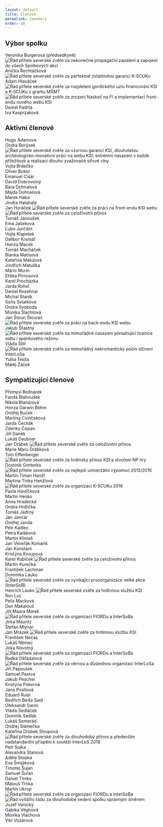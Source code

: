 ```yaml
---
layout: default
title: Členové
permalink: /members
order: 20
---
```


## Výbor spolku

Veronika Burgerová (předsedkyně) <img src="img/rad.svg" class="rad" title="Řád přítele severské zvěře za nekonečné propagační zapálení a zapojení do všech Spolkových akcí" /> <br/>
Anička Řechtáčková <img src="img/rad.svg" class="rad" title="Řád přítele severské zvěře za perfektně zvládnutou garanci K-SCUKu" /><br/>
Adam Hlaváček <img src="img/rad.svg" class="rad" title="Řád přítele severské zvěře za rozpletení gordického uzlu financování KSI a K-SCUKu z grantu MŠMT" /> <img src="img/rad.svg" class="rad" title="Řád přítele severské zvěře za zrození Naskoč na FI a implementaci front-endu nového webu KSI" /><br/>
Daniel Padrta<br/>
Iva Kasprzaková<br/>


## Aktivní členové

Hugo Adamove<br/>
Ondra Borýsek <img src="img/rad.svg" class="rad" title="Řád přítele severské zvěře za vzornou garanci KSI, dlouholetou archeologicko-inovativní práci na webu KSI, extrémní nasazení v každé příležitosti a realizaci dlouho zvažované síťové vlny" /><br/>
Vojta Brdečko<br/>
Oliver Bukor<br/>
Emanuel Cisár<br/>
David Dobrovolný<br/>
Bára Dohnalová<br/>
Majda Dohnalová<br/>
Marek Hába<br/>
Jindra Halabala<br/>
Jan Horáček <img src="img/rad.svg" class="rad" title="Řád přítele severské zvěře za práci na front-endu KSI webu" /> <img src="img/rad.svg" class="rad" title="Řád přítele severské zvěře za celoživotní přínos" /><br/>
Tomáš Janoušek<br/>
Ema Jašeková<br/>
Ľubo Jurčišin<br/>
Vojta Klapetek<br/>
Dalibor Kramář<br/>
Honza Macek<br/>
Tomáš Macháček<br/>
Bianka Matisová<br/>
Kateřina Matulová<br/>
Jindřich Matuška<br/>
Mário Murín<br/>
Eliška Pirnosová<br/>
Karel Procházka<br/>
Jarda Rohel<br/>
Daniel Rozehnal<br/>
Michal Staník<br/>
Soňa Sviatková<br/>
Ondra Svoboda<br/>
Monika Šlachtová<br/>
Jan Štouri Štourač <img src="img/rad.svg" class="rad" title="Řád přítele severské zvěře za práci na back-endu KSI webu" /><br/>
Jakub Šťastný <img src="img/rad.svg" class="rad" title="Řád přítele severské zvěře za mimořádné nasazení přesahující hranice státu i spánkového režimu" /><br/> 
Vláďa Štill <img src="img/rad.svg" class="rad" title="Řád přítele severské zvěře za mimořádný nekromantický počin oživení InterLoSa" /><br/>
Yuliia Teslia<br/>
Matěj Žáček<br/>


## Sympatizující členové

Přemysl Bednárek<br/>
Fanda Blahoudek<br/>
Nikola Blaňárová<br/>
Honza Darwin Böhm<br/>
Ondřej Buček<br/>
Martina Cvinčeková<br/>
Jarda Čechák<br/>
Zdenko Čepan<br/>
Jiří Daněk<br/>
Lukáš Daubner<br/>
Jan Drábek <img src="img/rad.svg" class="rad" title="Řád přítele severské zvěře za celoživotní přínos" /><br/>
Marie Maru Drábková<br/>
Tom Effenberger <img src="img/rad.svg" class="rad" title="Řád přítele severské zvěře za hrdinský přínos KSI a stvoření NP hry" /><br/>
Dominik Gmiterko <img src="img/rad.svg" class="rad" title="Řád přítele severské zvěře za nejlepší univerzální výpomoc 2015/2016" /><br/>
Martin Timan Hanžl<br/>
Martina Tinka Hanžlová <img src="img/rad.svg" class="rad" title="Řád přítele severské zvěře za organizaci K-SCUKu 2016" /><br/>
Pavla Havlíčková<br/>
Martin Hesko<br/>
Anna Hradecká<br/>
Ondra Hrdlička<br/>
Tomáš Jadrný<br/>
Ján Jančár<br/>
Ondřej Janda<br/>
Petr Kadlec<br/>
Petra Kalábová<br/>
Martin Klimeš<br/>
Jan Veveřák Koniarik<br/>
Jan Konstant<br/>
Kristýna Kroupová<br />
Karel Kubíček <img src="img/rad.svg" class="rad" title="Řád přítele severské zvěře za celoživotní přínos" /><br/>
Martin Kurečka<br/>
František Lachman<br/>
Dominika Lauko <img src="img/rad.svg" class="rad" title="Řád přítele severské zvěře za vynikající prvoorganizace velké akce (InterSoB)" /><br/>
Henrich Lauko <img src="img/rad.svg" class="rad" title="Řád přítele severské zvěře za hrdinnou službu KSI" /><br/>
Ron Luc<br/>
Peťa Macková<br/>
Dan Makalouš<br/>
Jiří Maara Marek <img src="img/rad.svg" class="rad" title="Řád přítele severské zvěře za organizaci FIORDu a InterSoBa" /><br/>
Jirka Mauritz<br/>
Štefan Mlynár<br/>
Jan Mrázek <img src="img/rad.svg" class="rad" title="Řád přítele severské zvěře za hrdinnou službu KSI" /><br/>
František Nečas<br/>
Lukáš Němec<br/>
Jirka Novotný <img src="img/rad.svg" class="rad" title="Řád přítele severské zvěře za organizaci FIORDu a InterSoBa" /><br/>
Radka Ošťádalová<img src="img/rad.svg" class="rad" title="Řád přítele severské zvěře za věrnou a důslednou organizaci InterLoSa" /><br/>
Jiří Papoušek<br/>
Samuel Pastva<br/>
Jakub Peschel<br/>
Kristýna Pokorná<br/>
Jana Posltová<br/>
Eduard Ruisl<br/>
Bedřich Béďa Said<br/>
Oleksandr Sanin<br/>
Vláďa Sedláček<br/>
Dominik Sedlák<br/>
Lukáš Semerád<br/>
Ondřej Slámečka<br/>
Kateřina Drobek Sloupová <img src="img/rad.svg" class="rad" title="Řád přítele severské zvěře za dlouhodobý přínos a především nadstandardní přispění k soutěži InterLoS 2018" /><br/>
Petr Sojka<br/>
Alexandra Stanová<br/>
Adéla Stopka<br/>
Eva Šmijáková<br/>
Timotej Šujan<br/>
Samuel Šuľan<br/>
Daniel Timko<br/>
Matouš Trnka<br/>
Martin Ukrop <img src="img/rad.svg" class="rad" title="Řád přítele severské zvěře za organizaci FIORDu a InterSoBa" /><img src="img/rad-rad.svg" class="rad" title="Řád vyššího řádu za dlouhodobé vedení spolku správným směrem" /><br/>
Jozef Vanický<br/>
Gabika Véghová<br />
Monika Vlachová<br/>
Viki Vozárová<br/>
